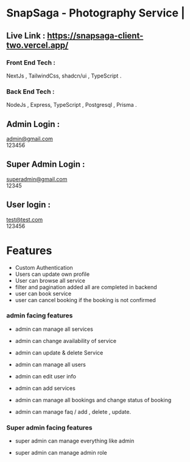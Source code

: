 # SnapSaga - Photography Service |

## Live Link : https://snapsaga-client-two.vercel.app/

### Front End Tech :

NextJs , TailwindCss, shadcn/ui , TypeScript .

### Back End Tech :

NodeJs , Express, TypeScript , Postgresql , Prisma .

## Admin Login :

admin@gmail.com <br>
123456

## Super Admin Login :

superadmin@gmail.com <br>
12345

## User login :

test@test.com <br>
123456

# Features

- Custom Authentication
- Users can update own profile
- User can browse all service
- filter and pagination added all are completed in backend
- user can book service
- user can cancel booking if the booking is not confirmed

### admin facing features

- admin can manage all services
- admin can change availability of service
- admin can update & delete Service
- admin can manage all users
- admin can edit user info
- admin can add services

- admin can manage all bookings and change status of booking

- admin can manage faq / add , delete , update.

### Super admin facing features

- super admin can manage everything like admin

- super admin can manage admin role
